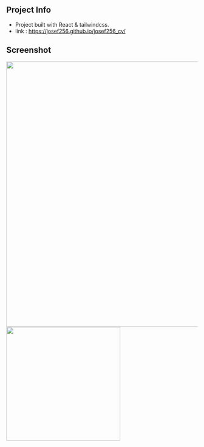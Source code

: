 ## Project Info
* Project built with React & tailwindcss.
* link : https://josef256.github.io/josef256_cv/

## Screenshot
<img src="https://user-images.githubusercontent.com/15874482/102761768-a1397a80-4377-11eb-9a02-1f76b9eca898.PNG" width="700"></img>
<img src="https://user-images.githubusercontent.com/15874482/102761871-cd54fb80-4377-11eb-8006-dabe4de5ba20.PNG" width="300"></img>
